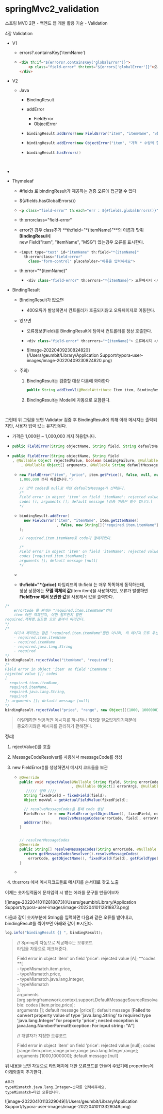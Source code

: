 # springMvc2_validation
스프링 MVC 2편 - 백엔드 웹 개발 활용 기술 - Validation


4장 Validation

- V1

  - errors?.containsKey('itemName')

  - ```html
    <div th:if="${errors?.containsKey('globalError')}">
        <p class="field-error" th:text="${errors['globalError']}">오류 메시지</p>
    </div>
    ```

- V2

  - Java

    - BindingResult

    - addError

      - FieldError
      - ObjectError

    - ```java
      bindingResult.addError(new FieldError("item", "itemName", "상품 이름은 필수 입니다."));
      ```

    - ```java
      bindingResult.addError(new ObjectError("item", "가격 * 수량의 합은 10,000원 이상이어야 합니다. 현재 값 = " + resultPrice));
      ```

    - ```java
      bindingResult.hasErrors()
      ```

​				

- 

  - Thymeleaf

    - #fields 로 bindingResult가 제공하는 검증 오류에 접근할 수 있다

    - ${#fields.hasGlobalErrors()}

    - ```html
      <p class="field-error" th:each="err : ${#fields.globalErrors()}" th:text="${err}">글로벌 오류</p>
      ```

    -    th:errorclass="field-error" 

      - error인 경우 class추가 **th:field="\*{itemName}"**의 이름과 맞춰 **BindingResul**에 <br>new Field("item", "itemName", "MSG") 있는경우 오류를 표시한다.

      - ```java
        <input type="text" id="itemName" th:field="*{itemName}"
          th:errorclass="field-error"
            class="form-control" placeholder="이름을 입력하세요">
        ```

      - th:error="*{itemName}"

        - ```java
          <div class="field-error" th:errors="*{itemName}"> 오류메시지 </div>
          ```

- BindingResult

  - BindingResult가 없으면

    - 400오류가 발생하면서 컨트롤러가 호출되지않고 오류페이지로 이동한다.

  - 있으면

    - 오류정보(Field)를 BindingResult에 담아서 컨트롤러를 정상 호출한다.

    - ```java
      <div class="field-error" th:errors="*{itemName}"> 오류메시지 </div>
      ```

    - ![image-20220409230824820](/Users/geumbit/Library/Application Support/typora-user-images/image-20220409230824820.png)

  - 주의) 

    1. BindingResult는 검증할 대상 다음에 와야한다

       ```java
       public String addItemV1(@ModelAttribute Item item, BindingResult bindingResult
       ```

    2. BindingResult는 Model에 자동으로 포함된다.

​	

그런데 위 그림을 보면 Validator 검증 후 BindingResult에 의해 아래 메시지는 출력되지만, 사용자 입력 값는 유지안된다.

 - 가격은 1,000원 ~ 1,000,000 까지 허용합니다.

 - ```java
   public FieldError(String objectName, String field, String defaultMessage);
   ```

 - ```java
   public FieldError(String objectName, String field
   , @Nullable Object rejectedValue, boolean bindingFailure, @Nullable String[] codes
       , @Nullable Object[] arguments, @Nullable String defaultMessage)
   ```

   - ```java
     new FieldError("item", "price", item.getPrice(), false, null, null, "가격은 1,000 ~
     1,000,000 까지 허용합니다.")
     
     // 만약 codes를 null로 하면 defaultMessage가 선택된다.
     /*
     Field error in object 'item' on field 'itemName': rejected value []; 
     codes []; arguments []; default message [상품 이름은 필수 입니다.]
     */
     ```

   - ```java
     bindingResult.addError(
       new FieldError("item", "itemName", item.getItemName()
                      , false, new String[]{"required.item.itemName"}, null,null)
     );
     
     // required.item.itemName로 code가 정해져있다.
     
     /*
     Field error in object 'item' on field 'itemName': rejected value []; 
     codes [required.item.itemName]; 
     arguments []; default message [null]
     */
     ```

   - 

   - **th:field="*{price}**
      타임리프의 th:field 는 매우 똑똑하게 동작하는데, <br>정상 상황에는 **모델 객체의 값**(Item item)을 사용하지만, 오류가 발생하면 **FieldError 에서 보관한 값**을 사용해서 값을 출력한다.





```java
/* 
	errorCode 를 원래는 "required.item.itemName"인데
	item 어떤 객체인지, 어떤 필드인지 알면
required.객체명.필드명 으로 붙여서 따라간다.
*/
/*
	여기서 재미있는 점은 "required.item.itemName"뿐만 아니라, 의 메시지 모두 우선순위로 사용된다.
	- required.item.itemName
	- required.itemName
	- required.java.lang.String
	- required
*/
bindingResult.rejectValue("itemName", "required");
/*
Field error in object 'item' on field 'itemName': 
rejected value []; codes 
[
  required.item.itemName,
  required.itemName,
  required.java.lang.String,
  required
]; arguments []; default message [null]
*/
bindingResult.rejectValue("price", "range", new Object[]{1000, 1000000}, null);

```

> 이렇게하면 범용적인 메시지를 하나하나 지정할 필요없게되기때문에 <br>중요하지않은 메시지를 관리하기 편해진다.

정리)

1. rejectValue()를 호출

2. MessageCodeResolver를 사용해서 messageCode를 생성

3. new FieldError()를 생성하면서 메시지 코드들을 보관

   - ```java
     @Override
     public void rejectValue(@Nullable String field, String errorCode
                             , @Nullable Object[] errorArgs, @Nullable String defaultMessage) {
     	///// 생략 //// 
       String fixedField = fixedField(field);
       Object newVal = getActualFieldValue(fixedField);
       
       // resolveMessageCodes를 통해 code 생성
       FieldError fe = new FieldError(getObjectName(), fixedField, newVal, false,
                       resolveMessageCodes(errorCode, field), errorArgs, defaultMessage);
       addError(fe);
     }
     
     
     // resulverMessageCodes
     @Override
     public String[] resolveMessageCodes(String errorCode, @Nullable String field) {
       return getMessageCodesResolver().resolveMessageCodes(
         errorCode, getObjectName(), fixedField(field), getFieldType(field));
     }
     ```

   - 

4. th:errors 에서 메시지코드들로 메시지를 순서대로 찾고 노출



이제는 숫자입력폼에 문자입력 시 뱉는 에러를 문구를 만들어보자

![image-20220410112818873](/Users/geumbit/Library/Application Support/typora-user-images/image-20220410112818873.png)

다음과 같이 숫자부분에 String을 입력하면 다음과 같은 오류를 뱉어내고,<br>bindingResult를 찍어보면 아래와 같이 표시된다.

```java
log.info("bindingResult {} ", bindingResult);
```

> // Spring이 자동으로 제공해주는 오류코드<br>타입을 자동으로 체크해준다.
>
> Field error in object 'item' on field 'price': rejected value [A]; **codes **[<br> - typeMismatch.item.price,<br> - typeMismatch.price,<br> - typeMismatch.java.lang.Integer,<br> - typeMismatch<br>]; <br>arguments [org.springframework.context.support.DefaultMessageSourceResolvable: codes [item.price,price]; <br>arguments []; default message [price]]; default message [**Failed to convert property value of type 'java.lang.String' to required type 'java.lang.Integer' for property 'price'; nested exception is java.lang.NumberFormatException: For input string: "A"**]
>
> 
>
> // 개발자가 지정한 오류코드
>
> Field error in object 'item' on field 'price': rejected value [null]; codes [range.item.price,range.price,range.java.lang.Integer,range]; arguments [1000,1000000]; default message [null] 

위 내용을 보면 자동으로 타입매치에 대한 오류코드를 만들어 주었기에 properties에 아래와같이 추가한다.

```properties
#추가
typeMismatch.java.lang.Integer=숫자를 입력해주세요.
typeMismatch=타입 오류입니다.
```



![image-20220410113329049](/Users/geumbit/Library/Application Support/typora-user-images/image-20220410113329049.png)
